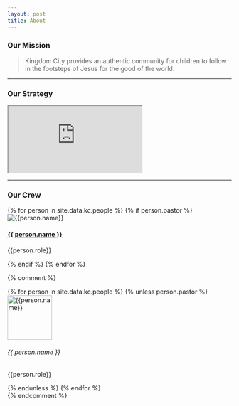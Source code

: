 ```yaml
---
layout: post
title: About
---
```



### Our Mission

 <blockquote class="italic">Kingdom City provides an authentic community for children to follow in the footsteps of Jesus for the good of the world.</blockquote>

---

### Our Strategy

<div class="video sixteen-nine">
<iframe src="https://player.vimeo.com/video/46033480?color=c9ff23&title=0&byline=0&portrait=0" webkitallowfullscreen mozallowfullscreen allowfullscreen></iframe>
</div>

---

### Our Crew

<div class="pastor-bio">
  <div class="media center">
  {% for person in site.data.kc.people %}
    {% if person.pastor %}  
        <img class="media-figure image-round" src="{{person.photo}}" alt="{{person.name}}" />
        <div class="media-body">
          <h4>
            <a href="mailto:{{person.email}}">{{ person.name }}</a>
          </h4>
          <p>{{person.role}}</p>
        </div> 
    {% endif %}
  {% endfor %}
  </div>
</div>

{% comment %}
<div class="people-list">
  {% for person in site.data.kc.people %}
    {% unless person.pastor %}
    <div class="media person">
      <img class="media-figure image-round" src="{{person.photo}}" alt="{{person.name}}" width="100" />
         <div class="media-body">
           <h6 class="m0 p0">{{ person.name }}</h6>
           <p class="m0 p0">{{person.role}}</p>
         </div>
    </div>
    {% endunless %}
  {% endfor %}
</div>
{% endcomment %}